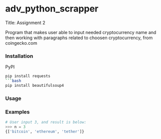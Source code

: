 # adv_python_scrapper
Title:  Assignment 2 


Program that makes user able to input needed cryptocurrency name and then working with paragraphs related to choosen cryptocurrency, from coingecko.com 

### Installation
PyPI
```bash
pip install requests
```bash
pip install beautifulsoup4
```

### Usage
### Examples



```python 
# User input 3, and result is below:
>>> n = 3
{['bitcoin', 'ethereum', 'tether']}

